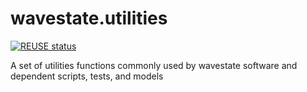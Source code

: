 wavestate.utilities
========================
[![REUSE status](https://api.reuse.software/badge/git.fsfe.org/reuse/api)](https://api.reuse.software/info/git.fsfe.org/reuse/api)


A set of utilities functions commonly used by wavestate software and dependent scripts, tests, and models
